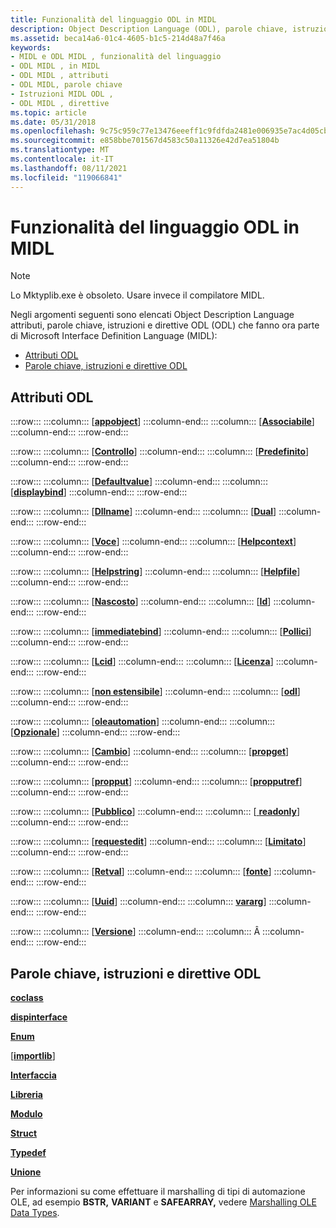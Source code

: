```yaml
---
title: Funzionalità del linguaggio ODL in MIDL
description: Object Description Language (ODL), parole chiave, istruzioni e direttive che fanno parte di MIDL.
ms.assetid: beca14a6-01c4-4605-b1c5-214d48a7f46a
keywords:
- MIDL e ODL MIDL , funzionalità del linguaggio
- ODL MIDL , in MIDL
- ODL MIDL , attributi
- ODL MIDL, parole chiave
- Istruzioni MIDL ODL ,
- ODL MIDL , direttive
ms.topic: article
ms.date: 05/31/2018
ms.openlocfilehash: 9c75c959c77e13476eeeff1c9fdfda2481e006935e7ac4d05cbb8596cf6ff148
ms.sourcegitcommit: e858bbe701567d4583c50a11326e42d7ea51804b
ms.translationtype: MT
ms.contentlocale: it-IT
ms.lasthandoff: 08/11/2021
ms.locfileid: "119066841"
---
```

# <a name="odl-language-features-in-midl"></a>Funzionalità del linguaggio ODL in MIDL

> [!Note]  
> Lo Mktyplib.exe è obsoleto. Usare invece il compilatore MIDL.

 

Negli argomenti seguenti sono elencati Object Description Language attributi, parole chiave, istruzioni e direttive ODL (ODL) che fanno ora parte di Microsoft Interface Definition Language (MIDL):

-   [Attributi ODL](#odl-attributes)
-   [Parole chiave, istruzioni e direttive ODL](#odl-keywords-statements-and-directives)

## <a name="odl-attributes"></a>Attributi ODL

:::row:::
    :::column:::
        \[[**appobject**](appobject.md)\]
    :::column-end:::
    :::column:::
        \[[**Associabile**](bindable.md)\]
    :::column-end:::
:::row-end:::

:::row:::
    :::column:::
        \[[**Controllo**](control.md)\]
    :::column-end:::
    :::column:::
        \[[**Predefinito**](default.md)\]
    :::column-end:::
:::row-end:::

:::row:::
    :::column:::
        \[[**Defaultvalue**](defaultvalue.md)\]
    :::column-end:::
    :::column:::
        \[[**displaybind**](displaybind.md)\]
    :::column-end:::
:::row-end:::

:::row:::
    :::column:::
        \[[**Dllname**](dllname-str-.md)\]
    :::column-end:::
    :::column:::
        \[[**Dual**](dual.md)\]
    :::column-end:::
:::row-end:::

:::row:::
    :::column:::
        \[[**Voce**](entry.md)\]
    :::column-end:::
    :::column:::
        \[[**Helpcontext**](helpcontext.md)\]
    :::column-end:::
:::row-end:::

:::row:::
    :::column:::
        \[[**Helpstring**](helpstring.md)\]
    :::column-end:::
    :::column:::
        \[[**Helpfile**](helpfile.md)\]
    :::column-end:::
:::row-end:::

:::row:::
    :::column:::
        \[[**Nascosto**](hidden.md)\]
    :::column-end:::
    :::column:::
        \[[**Id**](id.md)\]
    :::column-end:::
:::row-end:::

:::row:::
    :::column:::
        \[[**immediatebind**](immediatebind.md)\]
    :::column-end:::
    :::column:::
        \[[**Pollici**](in.md)\]
    :::column-end:::
:::row-end:::

:::row:::
    :::column:::
        \[[**Lcid**](lcid.md)\]
    :::column-end:::
    :::column:::
        \[[**Licenza**](licensed.md)\]
    :::column-end:::
:::row-end:::

:::row:::
    :::column:::
        \[[**non estensibile**](nonextensible.md)\]
    :::column-end:::
    :::column:::
        \[[**odl**](odl.md)\]
    :::column-end:::
:::row-end:::

:::row:::
    :::column:::
        \[[**oleautomation**](oleautomation.md)\]
    :::column-end:::
    :::column:::
        \[[**Opzionale**](optional.md)\]
    :::column-end:::
:::row-end:::

:::row:::
    :::column:::
        \[[**Cambio**](out-idl.md)\]
    :::column-end:::
    :::column:::
        \[[**propget**](propget.md)\]
    :::column-end:::
:::row-end:::

:::row:::
    :::column:::
        \[[**propput**](propput.md)\]
    :::column-end:::
    :::column:::
        \[[**propputref**](propputref.md)\]
    :::column-end:::
:::row-end:::

:::row:::
    :::column:::
        \[[**Pubblico**](public.md)\]
    :::column-end:::
    :::column:::
        \[[ **readonly**](readonly.md)\]
    :::column-end:::
:::row-end:::

:::row:::
    :::column:::
        \[[**requestedit**](requestedit.md)\]
    :::column-end:::
    :::column:::
        \[[**Limitato**](restricted.md)\]
    :::column-end:::
:::row-end:::

:::row:::
    :::column:::
        \[[**Retval**](retval.md)\]
    :::column-end:::
    :::column:::
        \[[**fonte**](source.md)\]
    :::column-end:::
:::row-end:::

:::row:::
    :::column:::
        \[[**Uuid**](uuid.md)\]
    :::column-end:::
    :::column:::
        [**vararg**](vararg.md)\]
    :::column-end:::
:::row-end:::

:::row:::
    :::column:::
        \[[**Versione**](version.md)\]
    :::column-end:::
    :::column:::
        Â
    :::column-end:::
:::row-end:::

## <a name="odl-keywords-statements-and-directives"></a>Parole chiave, istruzioni e direttive ODL

[**coclass**](coclass.md)

[**dispinterface**](dispinterface.md)

[**Enum**](enum.md)

\[[**importlib**](importlib.md)\]

[**Interfaccia**](interface.md)

[**Libreria**](library.md)

[**Modulo**](module.md)

[**Struct**](struct.md)

[**Typedef**](typedef.md)

[**Unione**](union.md)

Per informazioni su come effettuare il marshalling di tipi di automazione OLE, ad esempio **BSTR,** **VARIANT** e **SAFEARRAY,** vedere [Marshalling OLE Data Types](marshaling-ole-data-types.md).

 

 




